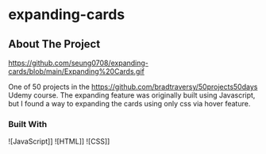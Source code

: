 # expanding-cards


## About The Project

https://github.com/seung0708/expanding-cards/blob/main/Expanding%20Cards.gif

One of 50 projects in the https://github.com/bradtraversy/50projects50days Udemy course. The expanding feature was originally built using Javascript, but I found a way to expanding the cards using only css via hover feature. 

### Built With

![JavaScript]]
![HTML]]
![CSS]]

